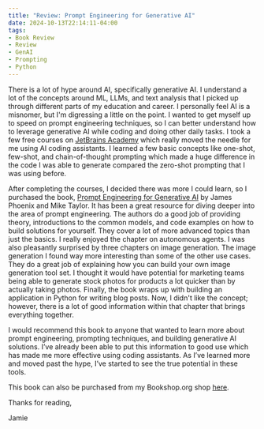 ```yaml
---
title: "Review: Prompt Engineering for Generative AI"
date: 2024-10-13T22:14:11-04:00
tags:
- Book Review
- Review
- GenAI
- Prompting
- Python
---
```


There is a lot of hype around AI, specifically generative AI. I understand a lot of the concepts around ML, LLMs, and text analysis that I picked up through different parts of my education and career. I personally feel AI is a misnomer, but I'm digressing a little on the point. I wanted to get myself up to speed on prompt engineering techniques, so I can better understand how to leverage generative AI while coding and doing other daily tasks. I took a few free courses on [JetBrains Academy](https://academy.jetbrains.com/) which really moved the needle for me using AI coding assistants. I learned a few basic concepts like one-shot, few-shot, and chain-of-thought prompting which made a huge difference in the code I was able to generate compared the zero-shot prompting that I was using before.

After completing the courses, I decided there was more I could learn, so I purchased the book, [Prompt Engineering for Generative AI](https://www.oreilly.com/library/view/prompt-engineering-for/9781098153427/) by James Phoenix and Mike Taylor. It has been a great resource for diving deeper into the area of prompt engineering. The authors do a good job of providing theory, introductions to the common models, and code examples on how to build solutions for yourself. They cover a lot of more advanced topics than just the basics. I really enjoyed the chapter on autonomous agents. I was also pleasantly surprised by three chapters on image generation. The image generation I found way more interesting than some of the other use cases. They do a great job of explaining how you can build your own image generation tool set. I thought it would have potential for marketing teams being able to generate stock photos for products a lot quicker than by actually taking photos. Finally, the book wraps up with building an application in Python for writing blog posts. Now, I didn't like the concept; however, there is a lot of good information within that chapter that brings everything together.

I would recommend this book to anyone that wanted to learn more about prompt engineering, prompting techniques, and building generative AI solutions. I’ve already been able to put this information to good use which has made me more effective using coding assistants. As I’ve learned more and moved past the hype, I’ve started to see the true potential in these tools.

This book can also be purchased from my Bookshop.org shop [here](https://bookshop.org/a/80833/9781098153434).

Thanks for reading,

Jamie
